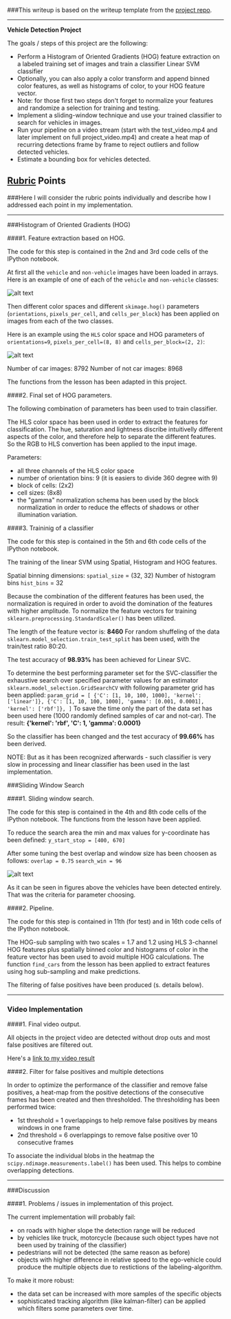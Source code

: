 ###This writeup is based on the writeup template from the [project repo](https://github.com/udacity/CarND-Vehicle-Detection/blob/master).

---

**Vehicle Detection Project**

The goals / steps of this project are the following:

* Perform a Histogram of Oriented Gradients (HOG) feature extraction on a labeled training set of images and train a classifier Linear SVM classifier
* Optionally, you can also apply a color transform and append binned color features, as well as histograms of color, to your HOG feature vector. 
* Note: for those first two steps don't forget to normalize your features and randomize a selection for training and testing.
* Implement a sliding-window technique and use your trained classifier to search for vehicles in images.
* Run your pipeline on a video stream (start with the test_video.mp4 and later implement on full project_video.mp4) and create a heat map of recurring detections frame by frame to reject outliers and follow detected vehicles.
* Estimate a bounding box for vehicles detected.

[//]: # (Image References)
[image1]: ./output_images/car_not_car.JPG
[image2]: ./output_images/HOG_example.JPG
[image3]: ./output_images/sliding_windows.JPG
[video1]: ./result_project_video.mp4

## [Rubric](https://review.udacity.com/#!/rubrics/513/view) Points
###Here I will consider the rubric points individually and describe how I addressed each point in my implementation.  

---

###Histogram of Oriented Gradients (HOG)

####1. Feature extraction based on HOG.

The code for this step is contained in the 2nd and 3rd code cells of the IPython notebook.  

At first all the `vehicle` and `non-vehicle` images have been loaded in arrays.  Here is an example of one of each of the `vehicle` and `non-vehicle` classes:

![alt text][image1]

Then different color spaces and different `skimage.hog()` parameters (`orientations`, `pixels_per_cell`, and `cells_per_block`) has been applied on images from each of the two classes.

Here is an example using the `HLS` color space and HOG parameters of `orientations=9`, `pixels_per_cell=(8, 8)` and `cells_per_block=(2, 2)`:

![alt text][image2]

Number of car images:  8792
Number of not car images:  8968

The functions from the lesson has been adapted in this project.

####2. Final set of HOG parameters.

The following combination of parameters has been used to train classifier.

The HLS color space has been used in order to extract the features for classification. The hue, saturation and lightness discribe intuitivelly different aspects of the color, and therefore help to separate the different features.  So the RGB to HLS convertion has been applied to the input image.

Parameters:
- all three channels of the HLS color space
- number of orientation bins: 9 (it is easiers to divide 360 degree with 9)
- block of cells: (2x2)
- cell sizes: (8x8)
- the "gamma" normalization schema has been used by the block normalization in order to reduce the effects of shadows or other illumination variation.

####3. Traininig of a classifier

The code for this step is contained in the 5th and 6th code cells of the IPython notebook. 

The training of the linear SVM using Spatial, Histogram and HOG features. 

Spatial binning dimensions:
`spatial_size` = (32, 32)
Number of histogram bins
`hist_bins` = 32

Because the combination of the different features has been used, the normalization is required in order to avoid the domination of the features with higher amplitude. To normalize the feature vectors for training `sklearn.preprocessing.StandardScaler()` has been utilized. 

The length of the feature vector is: __8460__ 
For random shuffeling of the data `sklearn.model_selection.train_test_split` has been used, with the train/test ratio 80:20.  

The test accuracy of __98.93%__ has been achieved for Linear SVC.

To determine the best performing parameter set for the SVC-classifier the exhaustive search over specified parameter values for an estimator `sklearn.model_selection.GridSearchCV` with following parameter grid has been applied:
`
param_grid = [
  {'C': [1, 10, 100, 1000], 'kernel': ['linear']},
  {'C': [1, 10, 100, 1000], 'gamma': [0.001, 0.0001], 'kernel': ['rbf']},
 ]
`
To save the time only the part of the data set has been used here (1000 randomly defined samples of car and not-car). The result: __{'kernel': 'rbf', 'C': 1, 'gamma': 0.0001}__ 

So the classifier has been changed and the test accuracy of __99.66%__ has been derived. 

NOTE: But as it has been recognized afterwards - such classifier is very slow in processing and linear classifier has been used in the last implementation.  

###Sliding Window Search

####1. Sliding window search.  

The code for this step is contained in the 4th and 8th code cells of the IPython notebook. The functions from the lesson have been applied. 

To reduce the search area the min and max values for y-coordinate has been defined: 
`y_start_stop = [400, 670]`

After some tuning the best overlap and window size has been choosen as follows:
`overlap = 0.75`
`search_win = 96`

![alt text][image3]

As it can be seen in figures above the vehicles have been detected entirely. That was the criteria for parameter choosing.  

####2. Pipeline.  

The code for this step is contained in 11th (for test) and in 16th code cells of the IPython notebook. 

The HOG-sub sampling with two scales = 1.7 and 1.2 using HLS 3-channel HOG features plus spatially binned color and histograms of color in the feature vector has been used to avoid multiple HOG calculations. The function `find_cars` from the lesson has been applied to extract features using hog sub-sampling and make predictions.

The filtering of false positives have been produced (s. details below).

---

### Video Implementation

####1. Final video output.  

All objects in the project video are detected without drop outs and most false positives are filtered out.

Here's a [link to my video result](./result_project_video.mp4)


####2. Filter for false positives and multiple detections

In order to optimize the performance of the classifier and remove false positives, a heat-map from the positive detections of the consecutive frames has been created and then thresholded. The thresholding has been performed twice:
 - 1st threshold = 1 overlappings to help remove false positives by means windows in one frame
 - 2nd threshold = 6 overlappings to remove false positive over 10 consecutive frames

To associate the individual blobs in the heatmap the `scipy.ndimage.measurements.label()` has been used. This helps to combine overlapping detections.

---

###Discussion

####1. Problems / issues in implementation of this project.  

The current implementation will probably fail: 
- on roads with higher slope the detection range will be reduced
- by vehicles like truck, motorcycle (because such object types have not been used by training of the classifier)
- pedestrians will not be detected (the same reason as before)
- objects with higher difference in relative speed to the ego-vehicle could produce the multiple objects due to restictions of the labeling-algorithm.

To make it more robust:
- the data set can be increased with more samples of the specific objects 
- sophisticated tracking algorithm (like kalman-filter) can be applied which filters some parameters over time.